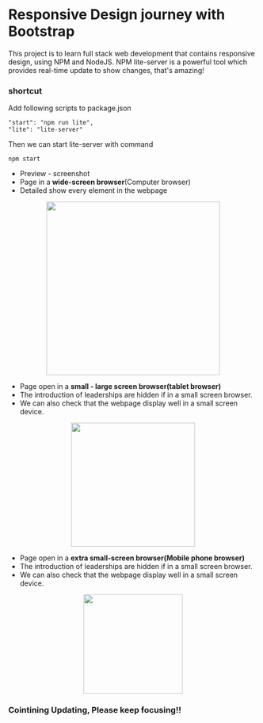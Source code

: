 #  Responsive Design journey with Bootstrap
This project is to learn full stack web development that contains responsive design, using NPM and NodeJS. NPM lite-server
is a powerful tool which provides real-time update to show changes, that's amazing!
### shortcut
Add following scripts to package.json
```
"start": "npm run lite",
"lite": "lite-server"
```
Then we can start lite-server with command
```
npm start
```
- Preview - screenshot
- Page in a **wide-screen browser**(Computer browser)
- Detailed show every element in the webpage

<p align="center">
  <img src="https://drive.google.com/uc?export=download&id=0B7q_2EZFLAtqaXlzNExVZHZPekE" width="350"/>
</p>

- Page open in a **small - large screen browser(tablet browser)**
- The introduction of leaderships are hidden if in a small screen browser. 
- We can also check that the webpage display well in a small screen device.

<p align="center">
  <img src="https://drive.google.com/uc?export=download&id=0B7q_2EZFLAtqRzVlcDZRVHNTZDQ" width="250"/>
</p>

- Page open in a **extra small-screen browser(Mobile phone browser)**
- The introduction of leaderships are hidden if in a small screen browser. 
- We can also check that the webpage display well in a small screen device.

<p align="center">
  <img src="https://drive.google.com/uc?export=download&id=0B7q_2EZFLAtqb2ZkR0ZQTmltSTQ" width="200"/>
</p>

### Cointining Updating, Please keep focusing!!

